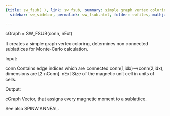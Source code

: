 ```yaml
---
{title: sw_fsub( ), link: sw_fsub, summary: simple graph vertex coloring, keywords: sample,
  sidebar: sw_sidebar, permalink: sw_fsub.html, folder: swfiles, mathjax: 'true'}

---
```

 
cGraph = SW_FSUB(conn, nExt)
 
It creates a simple graph vertex coloring, determines non connected
sublattices for Monte-Carlo calculation.
 
Input:
 
conn          Contains edge indices which are connected
              conn(1,idx)-->conn(2,idx), dimensions are [2 nConn].
nExt          Size of the magnetic unit cell in units of cells.
 
Output:
 
cGraph        Vector, that assigns every magnetic moment to a sublattice.
 
See also SPINW.ANNEAL.
 

